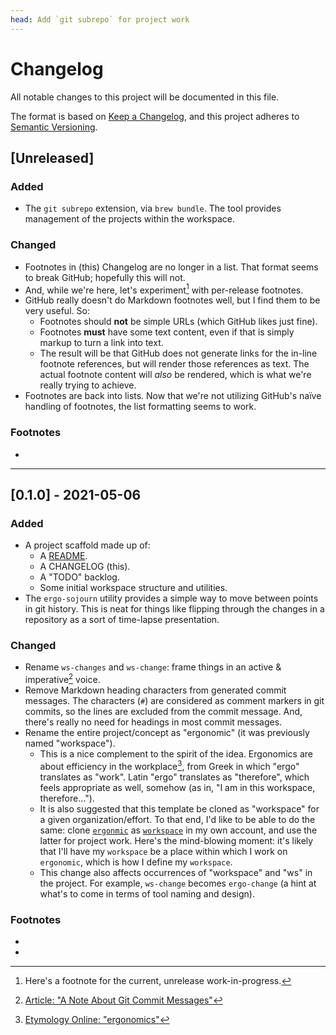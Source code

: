 ```yaml
---
head: Add `git subrepo` for project work
---
```


# Changelog

All notable changes to this project will be documented in this file.

The format is based on [Keep a Changelog](https://keepachangelog.com/en/1.0.0/), and this project adheres to [Semantic Versioning](https://semver.org/spec/v2.0.0.html).

## [Unreleased]

### Added

- The `git subrepo` extension, via `brew bundle`. The tool provides management of the projects within the workspace.

### Changed

- Footnotes in (this) Changelog are no longer in a list. That format seems to break GitHub; hopefully this will not.
- And, while we're here, let's experiment[^vNIL-a] with per-release footnotes.
- GitHub really doesn't do Markdown footnotes well, but I find them to be very useful. So:
  - Footnotes should **not** be simple URLs (which GitHub likes just fine).
  - Footnotes **must** have some text content, even if that is simply markup to turn a link into text.
  - The result will be that GitHub does not generate links for the in-line footnote references, but will render those references as text. The actual footnote content will *also* be rendered, which is what we're really trying to achieve.
- Footnotes are back into lists. Now that we're not utilizing GitHub's naïve handling of footnotes, the list formatting seems to work.

### Footnotes

- [^vNIL-a]: Here's a footnote for the current, unrelease work-in-progress.

---

## [0.1.0] - 2021-05-06

### Added

- A project scaffold made up of:
  - A [README](./README.md).
  - A CHANGELOG (this).
  - A "TODO" backlog.
  - Some initial workspace structure and utilities.
- The `ergo-sojourn` utility provides a simple way to move between points in git history. This is neat for things like flipping through the changes in a repository as a sort of time-lapse presentation.

### Changed

- Rename `ws-changes` and `ws-change`: frame things in an active & imperative[^v0.1.0-a] voice.
- Remove Markdown heading characters from generated commit messages. The characters (`#`) are considered as comment markers in git commits, so the lines are excluded from the commit message. And, there's really no need for headings in most commit messages.
- Rename the entire project/concept as "ergonomic" (it was previously named "workspace").
  - This is a nice complement to the spirit of the idea. Ergonomics are about efficiency in the workplace[^v0.1.0-b], from Greek in which "ergo" translates as "work". Latin "ergo" translates as "therefore", which feels appropriate as well, somehow (as in, "I am in this workspace, therefore...").
  - It is also suggested that this template be cloned as "workspace" for a given organization/effort. To that end, I'd like to be able to do the same: clone [`ergonmic`](https://github.com/coreyti/ergonomic) as [`workspace`](https://github.com/coreyti/workspace) in my own account, and use the latter for project work. Here's the mind-blowing moment: it's likely that I'll have my `workspace` be a place within which I work on `ergonomic`, which is how I define my `workspace`.
  - This change also affects occurrences of "workspace" and "ws" in the project. For example, `ws-change` becomes `ergo-change` (a hint at what's to come in terms of tool naming and design).

### Footnotes

- [^v0.1.0-a]: [Article: "A Note About Git Commit Messages"](https://tbaggery.com/2008/04/19/a-note-about-git-commit-messages.html)
- [^v0.1.0-b]: [Etymology Online: "ergonomics"](https://www.etymonline.com/word/ergonomics#etymonline_v_11569)

